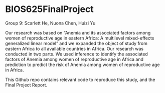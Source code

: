 # BIOS625FinalProject

Group 9: Scarlett He, Nuona Chen, Huizi Yu

Our research was based on “Anemia and its associated factors among women of reproductive age in eastern Africa: A multilevel mixed-effects generalized linear model” and we expanded the object of study from eastern Africa to all available countries in Africa. Our research was conducted in two parts. We used inference to identify the associated factors of Anemia among women of reproductive age in Africa and prediction to predict the risk of Anemia among women of reproductive age in Africa.

This Github repo contains relevant code to reproduce this study, and the Final Project Report. 
